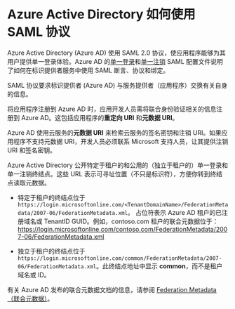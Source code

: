 <properties
	pageTitle="Azure AD SAML 协议参考 | Azure"
	description="本文概述 Azure Active Directory 中的单一登录和单一注销 SAML 配置文件。"
	services="active-directory"
	documentationCenter=".net"
	authors="priyamohanram"
	manager="mbaldwin"
	editor=""/>

<tags
	ms.service="active-directory"
	ms.date="05/31/2016"
	wacn.date="07/26/2016"/>


# Azure Active Directory 如何使用 SAML 协议


Azure Active Directory (Azure AD) 使用 SAML 2.0 协议，使应用程序能够为其用户提供单一登录体验。Azure AD 的[单一登录](/documentation/articles/active-directory-single-sign-on-protocol-reference/)和[单一注销](/documentation/articles/active-directory-single-sign-out-protocol-reference/) SAML 配置文件说明了如何在标识提供者服务中使用 SAML 断言、协议和绑定。

SAML 协议要求标识提供者 (Azure AD) 与服务提供者（应用程序）交换有关自身的信息。

将应用程序注册到 Azure AD 时，应用开发人员需将联合身份验证相关的信息注册到 Azure AD。这包括应用程序的**重定向 URI** 和**元数据 URI**。

Azure AD 使用云服务的**元数据 URI** 来检索云服务的签名密钥和注销 URI。如果应用程序不支持元数据 URI，开发人员必须联系 Microsoft 支持人员，让其提供注销 URI 和签名密钥。

Azure Active Directory 公开特定于租户的和公用的（独立于租户的）单一登录和单一注销终结点。这些 URL 表示可寻址位置（不只是标识符），方便你转到终结点读取元数据。

 - 特定于租户的终结点位于 `https://login.microsoftonline.com/<TenantDomainName>/FederationMetadata/2007-06/FederationMetadata.xml`。<TenantDomainName> 占位符表示 Azure AD 租户的已注册域名或 TenantID GUID。例如，contoso.com 租户的联合元数据位于：https://login.microsoftonline.com/contoso.com/FederationMetadata/2007-06/FederationMetadata.xml

- 独立于租户的终结点位于 `https://login.microsoftonline.com/common/FederationMetadata/2007-06/FederationMetadata.xml`。此终结点地址中显示 **common**，而不是租户域名或 ID。

有关 Azure AD 发布的联合元数据文档的信息，请参阅 [Federation Metadata（联合元数据）](/documentation/articles/active-directory-federation-metadata/)。

<!---HONumber=AcomDC_0718_2016-->
